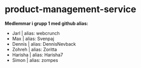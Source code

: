 # product-management-service


**Medlemmar i grupp 1 med github alias:** 
- Jarl | alias: webcrunch
- Max | alias: Svenpaj
- Dennis | alias: DennisNevback
- Zohreh | alias: Zoritta
- Harisha | alias: Harisha7
- Simon | alias: zompes
